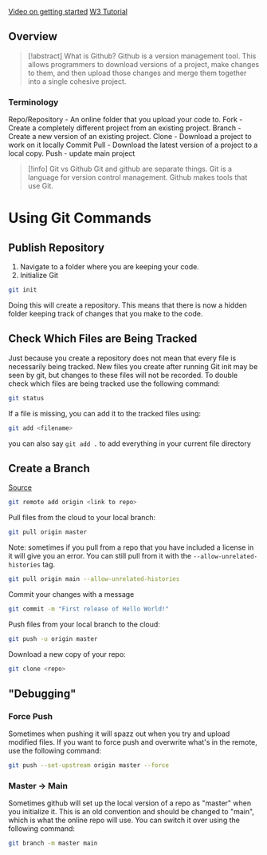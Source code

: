 [Video on getting started](https://youtu.be/RGOj5yH7evk)
[W3 Tutorial](https://www.w3schools.com/git/git_new_files.asp?remote=github)
## Overview

> [!abstract] What is Github?
> Github is a version management tool. This allows programmers to download versions of a project, make changes to them, and then upload those changes and merge them together into a single cohesive project.

### Terminology
Repo/Repository - An online folder that you upload your code to.
Fork - Create a completely different project from an existing project.
Branch - Create a new version of an existing project.
Clone - Download a project to work on it locally
Commit
Pull - Download the latest version of a project to a local copy.
Push - update main project

> [!info] Git vs Github
> Git and github are separate things. Git is a language for version control management. Github makes tools that use Git.

# Using Git Commands

## Publish Repository
1. Navigate to a folder where you are keeping your code.
2. Initialize Git
```bash
git init
```
Doing this will create a repository. This means that there is now a hidden folder keeping track of changes that you make to the code.
## Check Which Files are Being Tracked
Just because you create a repository does not mean that every file is necessarily being tracked. New files you create after running Git init may be seen by git, but changes to these files will not be recorded. To double check which files are being tracked use the following command:
```bash
git status
```
If a file is missing, you can add it to the tracked files using:
```bash
git add <filename>
```

you can also say `git add .` to add everything in your current file directory
## Create a Branch
[Source](https://akrabat.com/the-beginners-guide-to-contributing-to-a-github-project/)

```bash
git remote add origin <link to repo>
```

Pull files from the cloud to your local branch:
```bash
git pull origin master
```
Note: sometimes if you pull from a repo that you have included a license in it will give you an error. You can still pull from it with the `--allow-unrelated-histories` tag.
```bash
git pull origin main --allow-unrelated-histories

```


Commit your changes with a message
```bash
git commit -m "First release of Hello World!"
```

Push files from your local branch to the cloud:
```bash
git push -u origin master
```

Download a new copy of your repo:
```bash
git clone <repo>
```

## "Debugging"
### Force Push
Sometimes when pushing it will spazz out when you try and upload modified files. If you want to force push and overwrite what's in the remote, use the following command:
```bash
git push --set-upstream origin master --force
```

### Master -> Main
Sometimes github will set up the local version of a repo as "master" when you initialize it. This is an old convention and should be changed to "main", which is what the online repo will use. You can switch it over using the following command:
```bash
git branch -m master main
```